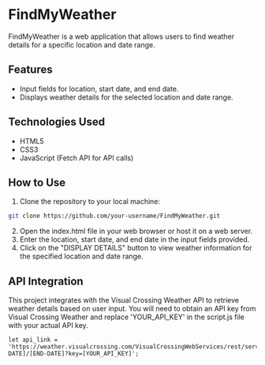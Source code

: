 # FindMyWeather

FindMyWeather is a web application that allows users to find weather details for a specific location and date range.

## Features

- Input fields for location, start date, and end date.
- Displays weather details for the selected location and date range.

## Technologies Used

- HTML5
- CSS3
- JavaScript (Fetch API for API calls)

## How to Use

1. Clone the repository to your local machine:

```bash
git clone https://github.com/your-username/FindMyWeather.git
```

2. Open the index.html file in your web browser or host it on a web server.
3. Enter the location, start date, and end date in the input fields provided.
4. Click on the "DISPLAY DETAILS" button to view weather information for the specified location and date range.

## API Integration

This project integrates with the Visual Crossing Weather API to retrieve weather details based on user input. You will need to obtain an API key from Visual Crossing Weather and replace 'YOUR_API_KEY' in the script.js file with your actual API key.

```
let api_link = 'https://weather.visualcrossing.com/VisualCrossingWebServices/rest/services/timeline/[LOCATION]/[START-DATE]/[END-DATE]?key=[YOUR_API_KEY]';
```
